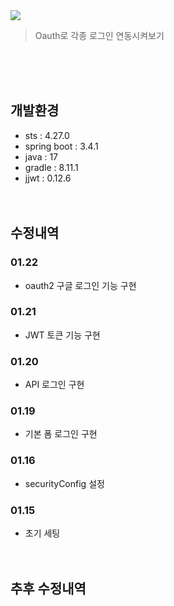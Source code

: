 <img src="https://capsule-render.vercel.app/api?type=transparent&height=200&section=header&text=Oauth&fontSize=90&fontColor=#ffffff&fontAlignY=38"/>
<blockquote data-ke-style="style2">
<p data-ke-size="size16">Oauth로 각종 로그인 연동시켜보기</p>
</blockquote>
<br/><br/><br/>

## 개발환경
- sts : 4.27.0
- spring boot : 3.4.1
- java : 17
- gradle : 8.11.1
- jjwt : 0.12.6
<br/><br/><br/>

## 수정내역
### 01.22
- oauth2 구글 로그인 기능 구현
### 01.21
- JWT 토큰 기능 구현
### 01.20
- API 로그인 구현
### 01.19
- 기본 폼 로그인 구현
### 01.16
- securityConfig 설정
### 01.15
- 초기 세팅
<br/><br/><br/>


## 추후 수정내역

